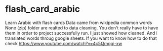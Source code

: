 # flash_card_arabic
Learn Arabic with flash cards
Data came from wikipedia common words
None (zip) folder are realted to data cleaning. You don't really have to have them in order to project successfully run.
I just showed how cleaned.
And I translated words throug google sheets. If you want to know how to do that check https://www.youtube.com/watch?v=4c5Qmqgi-xw
